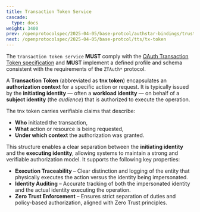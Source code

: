 ```yaml
---
title: Transaction Token Service
cascade:
  type: docs
weight: 3400
prev: /openprotocolspec/2025-04-05/base-protcol/authstar-bindings/trust-relationships/
next: /openprotocolspec/2025-04-05/base-protcol/tts/tx-token
---
```


The `transaction token service` **MUST** comply with the [OAuth Transaction Token specification](https://www.ietf.org/archive/id/draft-ietf-oauth-transaction-tokens-05.html) and **MUST** implement a defined profile and schema consistent with the requirements of the `ZTAuth*` protocol.

A **Transaction Token** (abbreviated as **tnx token**) encapsulates an **authorization context** for a specific action or request. It is typically issued by the **initiating identity** — often a **workload identity** — on behalf of a **subject identity** (the *audience*) that is authorized to execute the operation.

The tnx token carries verifiable claims that describe:

- **Who** initiated the transaction,
- **What** action or resource is being requested,
- **Under which context** the authorization was granted.

This structure enables a clear separation between the **initiating identity** and the **executing identity**, allowing systems to maintain a strong and verifiable authorization model. It supports the following key properties:

- **Execution Traceability** – Clear distinction and logging of the entity that physically executes the action versus the identity being impersonated.
- **Identity Auditing** – Accurate tracking of both the impersonated identity and the actual identity executing the operation.
- **Zero Trust Enforcement** – Ensures strict separation of duties and policy-based authorization, aligned with Zero Trust principles.
